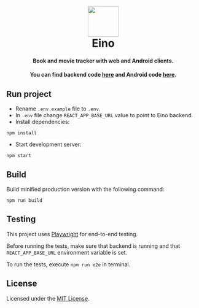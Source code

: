 <h1 align="center">
<br>
  <img src="https://user-images.githubusercontent.com/29043938/162579519-748732e4-51b3-42f4-b04b-a015520f80a8.png" style="width: 80px;" />
<br>
Eino
</h1>
<div align="center">
<h4>Book and movie tracker with web and Android clients.</h4>
<h4>You can find backend code <a href="https://github.com/jankku/eino-backend/">here</a> and Android code <a href="https://github.com/jankku/eino-android/">here</a>.</h4>
</div>

## Run project

- Rename `.env.example` file to `.env`.
- In `.env` file change `REACT_APP_BASE_URL` value to point to Eino backend. 
- Install dependencies:
```
npm install
```
- Start development server:
```
npm start
```

## Build
Build minified production version with the following command:
```
npm run build
```

## Testing

This project uses [Playwright](https://playwright.dev/) for end-to-end testing.

Before running the tests, make sure that backend is running and that `REACT_APP_BASE_URL` environment variable is set.

To run the tests, execute `npm run e2e` in terminal.

## License
Licensed under the [MIT License](https://github.com/Jankku/eino-web/blob/master/LICENSE.md).